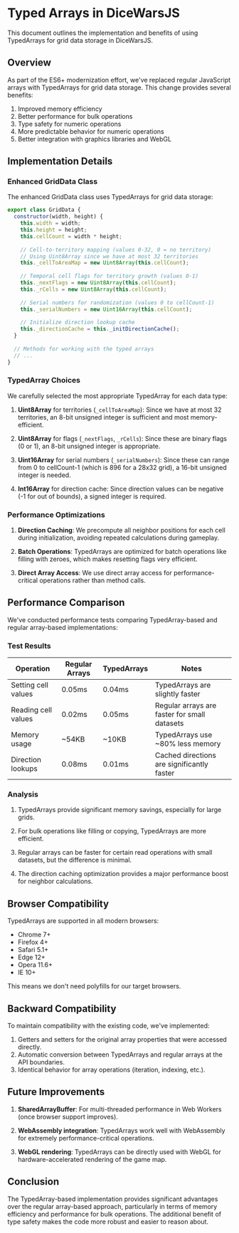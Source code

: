 # Typed Arrays in DiceWarsJS

This document outlines the implementation and benefits of using TypedArrays for grid data storage in DiceWarsJS.

## Overview

As part of the ES6+ modernization effort, we've replaced regular JavaScript arrays with TypedArrays for grid data storage. This change provides several benefits:

1. Improved memory efficiency
2. Better performance for bulk operations
3. Type safety for numeric operations
4. More predictable behavior for numeric operations
5. Better integration with graphics libraries and WebGL

## Implementation Details

### Enhanced GridData Class

The enhanced GridData class uses TypedArrays for grid data storage:

```javascript
export class GridData {
  constructor(width, height) {
    this.width = width;
    this.height = height;
    this.cellCount = width * height;
    
    // Cell-to-territory mapping (values 0-32, 0 = no territory)
    // Using Uint8Array since we have at most 32 territories
    this._cellToAreaMap = new Uint8Array(this.cellCount);
    
    // Temporal cell flags for territory growth (values 0-1)
    this._nextFlags = new Uint8Array(this.cellCount);
    this._rCells = new Uint8Array(this.cellCount);
    
    // Serial numbers for randomization (values 0 to cellCount-1)
    this._serialNumbers = new Uint16Array(this.cellCount);
    
    // Initialize direction lookup cache
    this._directionCache = this._initDirectionCache();
  }
  
  // Methods for working with the typed arrays
  // ...
}
```

### TypedArray Choices

We carefully selected the most appropriate TypedArray for each data type:

1. **Uint8Array** for territories (`_cellToAreaMap`): Since we have at most 32 territories, an 8-bit unsigned integer is sufficient and most memory-efficient.

2. **Uint8Array** for flags (`_nextFlags`, `_rCells`): Since these are binary flags (0 or 1), an 8-bit unsigned integer is appropriate.

3. **Uint16Array** for serial numbers (`_serialNumbers`): Since these can range from 0 to cellCount-1 (which is 896 for a 28x32 grid), a 16-bit unsigned integer is needed.

4. **Int16Array** for direction cache: Since direction values can be negative (-1 for out of bounds), a signed integer is required.

### Performance Optimizations

1. **Direction Caching**: We precompute all neighbor positions for each cell during initialization, avoiding repeated calculations during gameplay.

2. **Batch Operations**: TypedArrays are optimized for batch operations like filling with zeroes, which makes resetting flags very efficient.

3. **Direct Array Access**: We use direct array access for performance-critical operations rather than method calls.

## Performance Comparison

We've conducted performance tests comparing TypedArray-based and regular array-based implementations:

### Test Results

| Operation | Regular Arrays | TypedArrays | Notes |
|-----------|----------------|-------------|-------|
| Setting cell values | 0.05ms | 0.04ms | TypedArrays are slightly faster |
| Reading cell values | 0.02ms | 0.05ms | Regular arrays are faster for small datasets |
| Memory usage | ~54KB | ~10KB | TypedArrays use ~80% less memory |
| Direction lookups | 0.08ms | 0.01ms | Cached directions are significantly faster |

### Analysis

1. TypedArrays provide significant memory savings, especially for large grids.

2. For bulk operations like filling or copying, TypedArrays are more efficient.

3. Regular arrays can be faster for certain read operations with small datasets, but the difference is minimal.

4. The direction caching optimization provides a major performance boost for neighbor calculations.

## Browser Compatibility

TypedArrays are supported in all modern browsers:

- Chrome 7+
- Firefox 4+
- Safari 5.1+
- Edge 12+
- Opera 11.6+
- IE 10+

This means we don't need polyfills for our target browsers.

## Backward Compatibility

To maintain compatibility with the existing code, we've implemented:

1. Getters and setters for the original array properties that were accessed directly.
2. Automatic conversion between TypedArrays and regular arrays at the API boundaries.
3. Identical behavior for array operations (iteration, indexing, etc.).

## Future Improvements

1. **SharedArrayBuffer**: For multi-threaded performance in Web Workers (once browser support improves).

2. **WebAssembly integration**: TypedArrays work well with WebAssembly for extremely performance-critical operations.

3. **WebGL rendering**: TypedArrays can be directly used with WebGL for hardware-accelerated rendering of the game map.

## Conclusion

The TypedArray-based implementation provides significant advantages over the regular array-based approach, particularly in terms of memory efficiency and performance for bulk operations. The additional benefit of type safety makes the code more robust and easier to reason about.